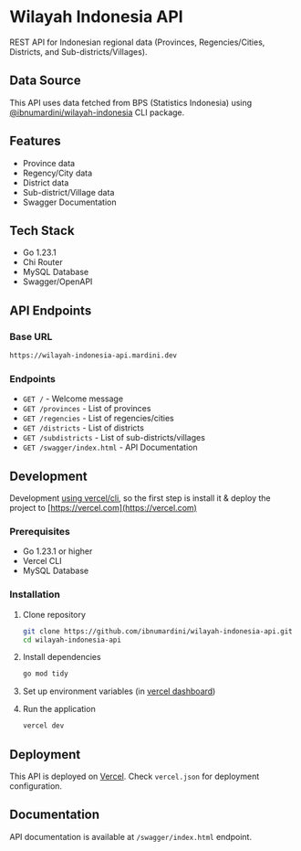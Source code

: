 # Wilayah Indonesia API

REST API for Indonesian regional data (Provinces, Regencies/Cities, Districts, and Sub-districts/Villages).

## Data Source

This API uses data fetched from BPS (Statistics Indonesia) using [@ibnumardini/wilayah-indonesia](https://www.npmjs.com/package/@ibnumardini/wilayah-indonesia) CLI package.

## Features

- Province data
- Regency/City data
- District data
- Sub-district/Village data
- Swagger Documentation

## Tech Stack

- Go 1.23.1
- Chi Router
- MySQL Database
- Swagger/OpenAPI

## API Endpoints

### Base URL

```sh
https://wilayah-indonesia-api.mardini.dev
```

### Endpoints

- `GET /` - Welcome message
- `GET /provinces` - List of provinces
- `GET /regencies` - List of regencies/cities
- `GET /districts` - List of districts
- `GET /subdistricts` - List of sub-districts/villages
- `GET /swagger/index.html` - API Documentation

## Development

Development [using vercel/cli](https://vercel.com/docs/cli), so the first step is install it & deploy the project to [https://vercel.com](https://vercel.com)

### Prerequisites

- Go 1.23.1 or higher
- Vercel CLI
- MySQL Database

### Installation

1. Clone repository

    ```bash
    git clone https://github.com/ibnumardini/wilayah-indonesia-api.git
    cd wilayah-indonesia-api
    ```

2. Install dependencies

   ```bash
   go mod tidy
   ```

3. Set up environment variables (in [vercel dashboard](https://vercel.com))

4. Run the application

   ```bash
   vercel dev
   ```

## Deployment

This API is deployed on [Vercel](https://vercel.com). Check `vercel.json` for deployment configuration.

## Documentation

API documentation is available at `/swagger/index.html` endpoint.
